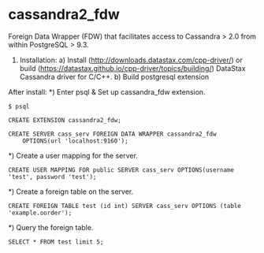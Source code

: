 cassandra2_fdw
==============

Foreign Data Wrapper (FDW) that facilitates access to Cassandra > 2.0 from within PostgreSQL > 9.3.

1. Installation:
	a) Install (http://downloads.datastax.com/cpp-driver/) or build (https://datastax.github.io/cpp-driver/topics/building/) DataStax Cassandra driver for C/C++.
	b) Build postgresql extension

After install:
*) Enter psql & Set up cassandra_fdw extension.

	$ psql

	CREATE EXTENSION cassandra2_fdw;

	CREATE SERVER cass_serv FOREIGN DATA WRAPPER cassandra2_fdw 
		OPTIONS(url 'localhost:9160');


*) Create a user mapping for the server.

	CREATE USER MAPPING FOR public SERVER cass_serv OPTIONS(username 'test', password 'test');


*) Create a foreign table on the server.

	CREATE FOREIGN TABLE test (id int) SERVER cass_serv OPTIONS (table 'example.oorder');


*) Query the foreign table.

	SELECT * FROM test limit 5;
